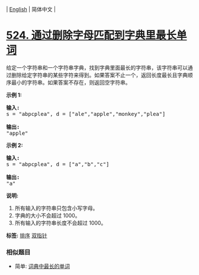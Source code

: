 | [English](README_EN.md) | 简体中文 |

# [524. 通过删除字母匹配到字典里最长单词](https://leetcode-cn.com/problems/longest-word-in-dictionary-through-deleting)
<p>给定一个字符串和一个字符串字典，找到字典里面最长的字符串，该字符串可以通过删除给定字符串的某些字符来得到。如果答案不止一个，返回长度最长且字典顺序最小的字符串。如果答案不存在，则返回空字符串。</p>

<p><strong>示例 1:</strong></p>

<pre>
<strong>输入:</strong>
s = &quot;abpcplea&quot;, d = [&quot;ale&quot;,&quot;apple&quot;,&quot;monkey&quot;,&quot;plea&quot;]

<strong>输出:</strong> 
&quot;apple&quot;
</pre>

<p><strong>示例&nbsp;2:</strong></p>

<pre>
<strong>输入:</strong>
s = &quot;abpcplea&quot;, d = [&quot;a&quot;,&quot;b&quot;,&quot;c&quot;]

<strong>输出:</strong> 
&quot;a&quot;
</pre>

<p><strong>说明:</strong></p>

<ol>
	<li>所有输入的字符串只包含小写字母。</li>
	<li>字典的大小不会超过 1000。</li>
	<li>所有输入的字符串长度不会超过 1000。</li>
</ol>

**标签:**  [排序](https://leetcode-cn.com/tag/sort) [双指针](https://leetcode-cn.com/tag/two-pointers) 
 ### 相似题目
- 简单:	[词典中最长的单词](https://leetcode-cn.com/problems/longest-word-in-dictionary) 
